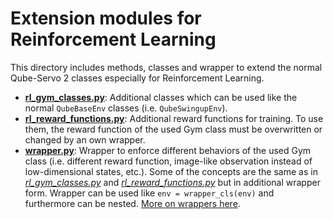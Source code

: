 # Extension modules for Reinforcement Learning

This directory includes methods, classes and wrapper to extend the normal Qube-Servo 2 classes especially for Reinforcement Learning.

- **[rl_gym_classes.py](./rl_gym_classes.py)**: Additional classes which can be used like the normal `QubeBaseEnv` classes (i.e. `QubeSwingupEnv`).
- **[rl_reward_functions.py](./rl_reward_functions.py)**: Additional reward functions for training. To use them, the reward function of the used Gym class must be overwritten or changed by an own wrapper.
- **[wrapper.py](./wrapper.py)**: Wrapper to enforce different behaviors of the used Gym class (i.e. different reward function, image-like observation instead of low-dimensional states, etc.). Some of the concepts are the same as in *[rl_gym_classes.py](./rl_gym_classes.py)* and *[rl_reward_functions.py](./rl_reward_functions.py)* but in additional wrapper form. Wrapper can be used like `env = wrapper_cls(env)` and furthermore can be nested. [More on wrappers here](www.github.com/openai/gym/blob/master/gym/core.py).